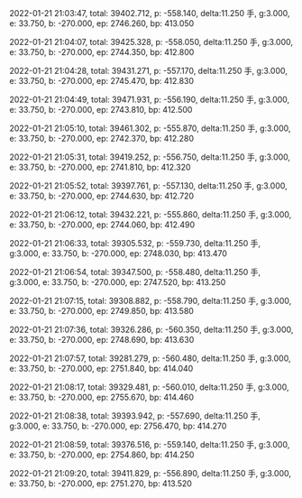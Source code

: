 2022-01-21 21:03:47, total: 39402.712, p: -558.140, delta:11.250 手, g:3.000, e: 33.750, b: -270.000, ep: 2746.260, bp: 413.050

2022-01-21 21:04:07, total: 39425.328, p: -558.050, delta:11.250 手, g:3.000, e: 33.750, b: -270.000, ep: 2744.350, bp: 412.800

2022-01-21 21:04:28, total: 39431.271, p: -557.170, delta:11.250 手, g:3.000, e: 33.750, b: -270.000, ep: 2745.470, bp: 412.830

2022-01-21 21:04:49, total: 39471.931, p: -556.190, delta:11.250 手, g:3.000, e: 33.750, b: -270.000, ep: 2743.810, bp: 412.500

2022-01-21 21:05:10, total: 39461.302, p: -555.870, delta:11.250 手, g:3.000, e: 33.750, b: -270.000, ep: 2742.370, bp: 412.280

2022-01-21 21:05:31, total: 39419.252, p: -556.750, delta:11.250 手, g:3.000, e: 33.750, b: -270.000, ep: 2741.810, bp: 412.320

2022-01-21 21:05:52, total: 39397.761, p: -557.130, delta:11.250 手, g:3.000, e: 33.750, b: -270.000, ep: 2744.630, bp: 412.720

2022-01-21 21:06:12, total: 39432.221, p: -555.860, delta:11.250 手, g:3.000, e: 33.750, b: -270.000, ep: 2744.060, bp: 412.490

2022-01-21 21:06:33, total: 39305.532, p: -559.730, delta:11.250 手, g:3.000, e: 33.750, b: -270.000, ep: 2748.030, bp: 413.470

2022-01-21 21:06:54, total: 39347.500, p: -558.480, delta:11.250 手, g:3.000, e: 33.750, b: -270.000, ep: 2747.520, bp: 413.250

2022-01-21 21:07:15, total: 39308.882, p: -558.790, delta:11.250 手, g:3.000, e: 33.750, b: -270.000, ep: 2749.850, bp: 413.580

2022-01-21 21:07:36, total: 39326.286, p: -560.350, delta:11.250 手, g:3.000, e: 33.750, b: -270.000, ep: 2748.690, bp: 413.630

2022-01-21 21:07:57, total: 39281.279, p: -560.480, delta:11.250 手, g:3.000, e: 33.750, b: -270.000, ep: 2751.840, bp: 414.040

2022-01-21 21:08:17, total: 39329.481, p: -560.010, delta:11.250 手, g:3.000, e: 33.750, b: -270.000, ep: 2755.670, bp: 414.460

2022-01-21 21:08:38, total: 39393.942, p: -557.690, delta:11.250 手, g:3.000, e: 33.750, b: -270.000, ep: 2756.470, bp: 414.270

2022-01-21 21:08:59, total: 39376.516, p: -559.140, delta:11.250 手, g:3.000, e: 33.750, b: -270.000, ep: 2754.860, bp: 414.250

2022-01-21 21:09:20, total: 39411.829, p: -556.890, delta:11.250 手, g:3.000, e: 33.750, b: -270.000, ep: 2751.270, bp: 413.520